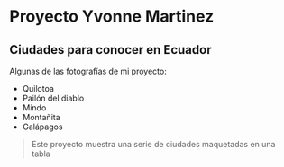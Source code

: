 # Proyecto Yvonne Martinez
## Ciudades para conocer en Ecuador


Algunas de las fotografías de mi proyecto:
* Quilotoa
* Pailón del diablo
* Mindo
* Montañita
* Galápagos

<!-- Citas -->
> Este proyecto muestra una serie de ciudades maquetadas en una tabla
